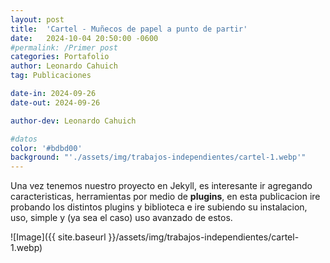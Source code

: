 ```yaml
---
layout: post
title:  'Cartel - Muñecos de papel a punto de partir'
date:   2024-10-04 20:50:00 -0600
#permalink: /Primer post
categories: Portafolio
author: Leonardo Cahuich
tag: Publicaciones

date-in: 2024-09-26
date-out: 2024-09-26

author-dev: Leonardo Cahuich

#datos
color: '#bdbd00'
background: "'./assets/img/trabajos-independientes/cartel-1.webp'"
---
```

Una vez tenemos nuestro proyecto en Jekyll, es interesante ir agregando caracteristicas, herramientas por medio de **plugins**,
en esta publicacion ire probando los distintos plugins y biblioteca e ire subiendo su instalacion, uso, simple y (ya sea el caso) uso avanzado de estos.


![Image]({{ site.baseurl }}/assets/img/trabajos-independientes/cartel-1.webp)